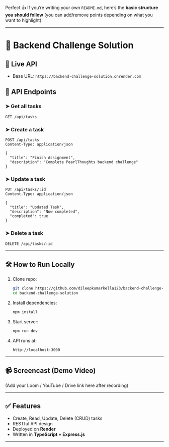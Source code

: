 Perfect 👍 If you’re writing your own `README.md`, here’s the **basic structure you should follow** (you can add/remove points depending on what you want to highlight):

---

# 📌 Backend Challenge Solution

## 🚀 Live API

* Base URL: `https://backend-challenge-solution.onrender.com`

## 📖 API Endpoints

### ➤ Get all tasks

```http
GET /api/tasks
```

### ➤ Create a task

```http
POST /api/tasks
Content-Type: application/json

{
  "title": "Finish Assignment",
  "description": "Complete PearlThoughts backend challenge"
}
```

### ➤ Update a task

```http
PUT /api/tasks/:id
Content-Type: application/json

{
  "title": "Updated Task",
  "description": "Now completed",
  "completed": true
}
```

### ➤ Delete a task

```http
DELETE /api/tasks/:id
```

---

## 🛠 How to Run Locally

1. Clone repo:

   ```sh
   git clone https://github.com/dileepkumarkella123/backend-challenge-solution.git
   cd backend-challenge-solution
   ```
2. Install dependencies:

   ```sh
   npm install
   ```
3. Start server:

   ```sh
   npm run dev
   ```
4. API runs at:

   ```
   http://localhost:3000
   ```

---

## 📹 Screencast (Demo Video)

(Add your Loom / YouTube / Drive link here after recording)

---

## ✅ Features

* Create, Read, Update, Delete (CRUD) tasks
* RESTful API design
* Deployed on **Render**
* Written in **TypeScript + Express.js**

---
